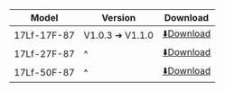 | Model         | Version          | Download                                                                                            |
| ----------- | --------------- | ----------------------------------------------------------------------------------------------- |
| 17Lf-17F-87 | V1.0.3 ➔ V1.1.0 | [⬇️Download](https://drive.google.com/file/d/1Xp0Qs5o1Z4AZncFLZYQepMwR0XPJoTZa/view?usp=drive_link) |
| 17Lf-27F-87 | ^               | [⬇️Download](https://drive.google.com/file/d/10lXKyl_pJt41H8eWUzJA8OrcO6uuJ-8A/view?usp=drive_link) |
| 17Lf-50F-87 | ^               | [⬇️Download](https://drive.google.com/file/d/1GFymtVzhnyoJdPJPYDcwdGY4vfuWdCZq/view?usp=drive_link) |





